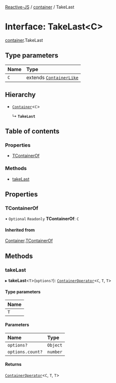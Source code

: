 [Reactive-JS](../README.md) / [container](../modules/container.md) / TakeLast

# Interface: TakeLast<C\>

[container](../modules/container.md).TakeLast

## Type parameters

| Name | Type |
| :------ | :------ |
| `C` | extends [`ContainerLike`](container.ContainerLike.md) |

## Hierarchy

- [`Container`](container.Container.md)<`C`\>

  ↳ **`TakeLast`**

## Table of contents

### Properties

- [TContainerOf](container.TakeLast.md#tcontainerof)

### Methods

- [takeLast](container.TakeLast.md#takelast)

## Properties

### TContainerOf

• `Optional` `Readonly` **TContainerOf**: `C`

#### Inherited from

[Container](container.Container.md).[TContainerOf](container.Container.md#tcontainerof)

## Methods

### takeLast

▸ **takeLast**<`T`\>(`options?`): [`ContainerOperator`](../modules/container.md#containeroperator)<`C`, `T`, `T`\>

#### Type parameters

| Name |
| :------ |
| `T` |

#### Parameters

| Name | Type |
| :------ | :------ |
| `options?` | `Object` |
| `options.count?` | `number` |

#### Returns

[`ContainerOperator`](../modules/container.md#containeroperator)<`C`, `T`, `T`\>
